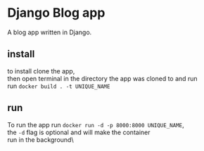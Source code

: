 # Django Blog app
A blog app written in Django.
## install  
to install clone the app,\
then open terminal in the directory the app was cloned to and run\
run `docker build . -t UNIQUE_NAME`
## run
To run the app run `docker run -d -p 8000:8000 UNIQUE_NAME`,\
the `-d` flag is optional and will make the container\
run in the background\

